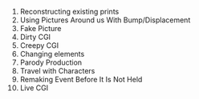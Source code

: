 1. Reconstructing existing prints
2. Using Pictures Around us With Bump/Displacement
3. Fake Picture
4. Dirty CGI
5. Creepy CGI
6. Changing elements
7. Parody Production
8. Travel with Characters
9. Remaking Event Before It Is Not Held
10. Live CGI


